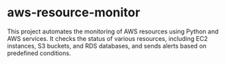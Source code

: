 # aws-resource-monitor
This project automates the monitoring of AWS resources using Python and AWS services. It checks the status of various resources, including EC2 instances, S3 buckets, and RDS databases, and sends alerts based on predefined conditions.
